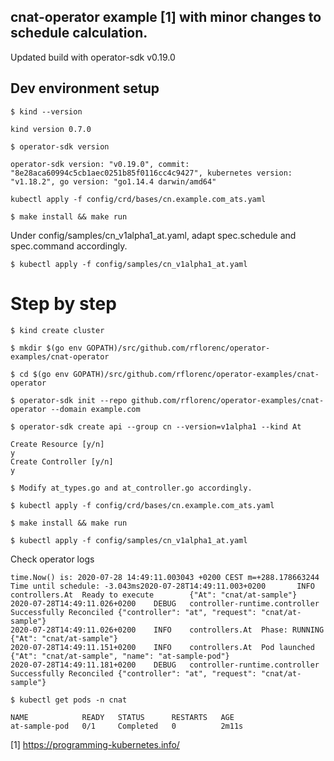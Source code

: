 ## cnat-operator example [1] with minor changes to schedule calculation.
Updated build with operator-sdk v0.19.0

## Dev environment setup
`$ kind --version`
```
kind version 0.7.0
```

`$ operator-sdk version`
```
operator-sdk version: "v0.19.0", commit: "8e28aca60994c5cb1aec0251b85f0116cc4c9427", kubernetes version: "v1.18.2", go version: "go1.14.4 darwin/amd64"
```

`kubectl apply -f config/crd/bases/cn.example.com_ats.yaml`

`$ make install && make run`

Under config/samples/cn_v1alpha1_at.yaml, adapt spec.schedule and spec.command accordingly.

`$ kubectl apply -f config/samples/cn_v1alpha1_at.yaml`

# Step by step
`$ kind create cluster`

`$ mkdir $(go env GOPATH)/src/github.com/rflorenc/operator-examples/cnat-operator`

`$ cd $(go env GOPATH)/src/github.com/rflorenc/operator-examples/cnat-operator`

`$ operator-sdk init --repo github.com/rflorenc/operator-examples/cnat-operator --domain example.com`

`$ operator-sdk create api --group cn --version=v1alpha1 --kind At`

```
Create Resource [y/n]
y
Create Controller [y/n]
y
```

`$ Modify at_types.go and at_controller.go accordingly.` 

`$ kubectl apply -f config/crd/bases/cn.example.com_ats.yaml`

`$ make install && make run`

`$ kubectl apply -f config/samples/cn_v1alpha1_at.yaml`

Check operator logs
```
time.Now() is: 2020-07-28 14:49:11.003043 +0200 CEST m=+288.178663244
Time until schedule: -3.043ms2020-07-28T14:49:11.003+0200       INFO    controllers.At  Ready to execute        {"At": "cnat/at-sample"}
2020-07-28T14:49:11.026+0200    DEBUG   controller-runtime.controller   Successfully Reconciled {"controller": "at", "request": "cnat/at-sample"}
2020-07-28T14:49:11.026+0200    INFO    controllers.At  Phase: RUNNING  {"At": "cnat/at-sample"}
2020-07-28T14:49:11.151+0200    INFO    controllers.At  Pod launched    {"At": "cnat/at-sample", "name": "at-sample-pod"}
2020-07-28T14:49:11.181+0200    DEBUG   controller-runtime.controller   Successfully Reconciled {"controller": "at", "request": "cnat/at-sample"}
```

`$ kubectl get pods -n cnat`
```
NAME            READY   STATUS      RESTARTS   AGE
at-sample-pod   0/1     Completed   0          2m11s
```

[1] https://programming-kubernetes.info/
